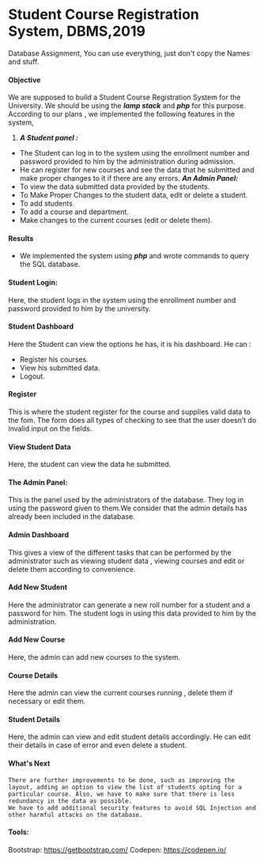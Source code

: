 # Student Course Registration System, DBMS,2019
Database Assignment,
You can use everything, just don't copy the Names and stuff.

#### Objective
We are supposed to build a Student Course Registration System for the University. We should be using the ***lamp stack*** and ***php*** for this purpose.
According to our plans , we implemented the following features in the system, 
1. ***A Student panel :***
  * The Student can log in to the system using the enrollment number and password provided to him by the administration during admission.
  * He can register for new courses and see the data that he submitted and make proper changes to it if there are any errors.
  ***An Admin Panel:***
  * To view the data submitted data provided by the students.
  * To Make Proper Changes to the student data, edit or delete a student.
  * To add students
  * To add a course and department.
  * Make changes to the current courses (edit or delete them).

#### Results
  * We implemented the system using ***php*** and wrote commands to query the SQL database.

#### Student Login: 
Here, the student logs in the system using the enrollment number and password provided to him by the university.

#### Student Dashboard
Here the Student can view the options he has, it is his dashboard. 
He can : 
* Register his courses.
* View his submitted data.
* Logout.

#### Register
This is where  the student register for the course and supplies valid data to the fom. The form does all types of checking to see that the user doesn’t do invalid input on the fields.
#### View Student Data
Here, the student can view the data he submitted.

#### The Admin Panel: 
This is the panel used by the administrators of the database.
They log in using the password given to them.We consider that the admin details has already been included in the database.

#### Admin Dashboard
This gives a view of the different tasks that can be performed by the administrator such as viewing student data , viewing courses and edit or delete them according to convenience.

#### Add New Student 
Here the administrator can generate a new roll number for a student and a password for him. The student logs in using this data provided to him by the administration. 

#### Add New Course
Here, the admin can add new courses to the system.

#### Course Details
Here the admin can view the current courses running , delete them if necessary or edit them.

#### Student Details
Here, the admin can view and edit student details accordingly. He can edit their details in case of error and even delete a student.

#### What's Next
    There are further improvements to be done, such as improving the layout, adding an option to view the list of students opting for a particular course. Also, we have to make sure that there is less redundancy in the data as possible.
    We have to add additional security features to avoid SQL Injection and other harmful attacks on the database.

#### Tools: 
Bootstrap: https://getbootstrap.com/
Codepen: https://codepen.io/

